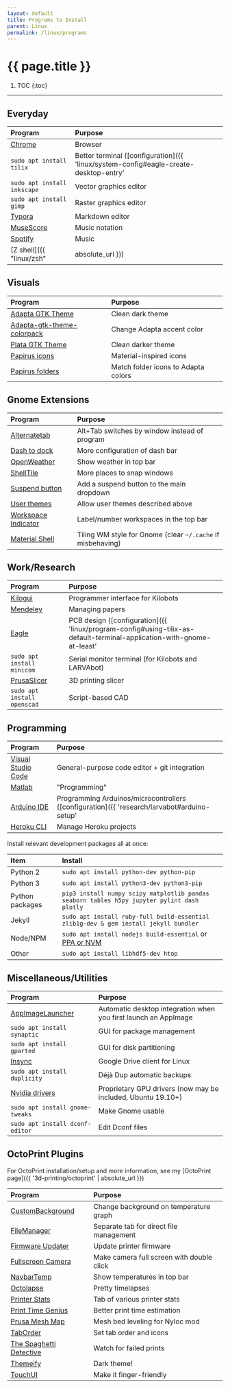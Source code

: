 ```yaml
---
layout: default
title: Programs to Install
parent: Linux
permalink: /linux/programs
---
```


# {{ page.title }}

1. TOC
{:toc}

---

## Everyday

| Program                                               | Purpose                                                                              |
| :---------------------------------------------------- | :----------------------------------------------------------------------------------- |
| [Chrome](https://www.google.com/chrome/)              | Browser                                                                              |
| `sudo apt install tilix`                              | Better terminal ([configuration]({{ 'linux/system-config#eagle-create-desktop-entry' | absolute_url }}))        |
| `sudo apt install inkscape`                           | Vector graphics editor                                                               |
| `sudo apt install gimp`                               | Raster graphics editor                                                               |
| [Typora](https://typora.io/)                          | Markdown editor                                                                      |
| [MuseScore](https://musescore.org/en)                 | Music notation                                                                       |
| [Spotify](https://www.spotify.com/us/download/other/) | Music                                                                                |
| [Z shell]({{ "linux/zsh"                              | absolute_url }})                                                                     | Better interactive shell |

## Visuals

| Program                                                                                              | Purpose                             |
| :--------------------------------------------------------------------------------------------------- | :---------------------------------- |
| [Adapta GTK Theme](https://github.com/adapta-project/adapta-gtk-theme)                               | Clean dark theme                    |
| [Adapta-gtk-theme-colorpack](https://www.gnome-look.org/p/1190851/)                                  | Change Adapta accent color          |
| [Plata GTK Theme](https://www.linuxuprising.com/2018/11/plata-is-new-gtk-theme-based-on-latest.html) | Clean darker theme                  |
| [Papirus icons](https://github.com/PapirusDevelopmentTeam/papirus-icon-theme)                        | Material-inspired icons             |
| [Papirus folders](https://github.com/PapirusDevelopmentTeam/papirus-folders)                         | Match folder icons to Adapta colors |


## Gnome Extensions

| Program                                                                               | Purpose                                                     |
| :------------------------------------------------------------------------------------ | :---------------------------------------------------------- |
| [Alternatetab](https://extensions.gnome.org/extension/15/alternatetab/)               | Alt+Tab switches by window instead of program               |
| [Dash to dock](https://extensions.gnome.org/extension/307/dash-to-dock/)              | More configuration of dash bar                              |
| [OpenWeather](https://extensions.gnome.org/extension/750/openweather/)                | Show weather in top bar                                     |
| [ShellTile](https://extensions.gnome.org/extension/657/shelltile/)                    | More places to snap windows                                 |
| [Suspend button](https://extensions.gnome.org/extension/826/suspend-button/)          | Add a suspend button to the main dropdown                   |
| [User themes](https://extensions.gnome.org/extension/19/user-themes/)                 | Allow user themes described above                           |
| [Workspace Indicator](https://extensions.gnome.org/extension/21/workspace-indicator/) | Label/number workspaces in the top bar                      |
| [Material Shell](https://github.com/PapyElGringo/material-shell)                      | Tiling WM style for Gnome (clear `~/.cache` if misbehaving) |

## Work/Research

| Program                                                                                   | Purpose                                                                                                               |
| :---------------------------------------------------------------------------------------- | :-------------------------------------------------------------------------------------------------------------------- |
| [Kilogui](https://github.com/acornejo/kilogui/releases)                                   | Programmer interface for Kilobots                                                                                     |
| [Mendeley](https://www.mendeley.com/guides/download-mendeley-desktop/ubuntu/instructions) | Managing papers                                                                                                       |
| [Eagle](https://www.autodesk.com/products/eagle/overview)                                 | PCB design ([configuration]({{ 'linux/program-config#using-tilix-as-default-terminal-application-with-gnome-at-least' | absolute_url }})) |
| `sudo apt install minicom`                                                                | Serial monitor terminal (for Kilobots and LARVAbot)                                                                   |
| [PrusaSlicer](https://github.com/prusa3d/PrusaSlicer/releases)                            | 3D printing slicer                                                                                                    |
| `sudo apt install openscad`                                                               | Script-based CAD                                                                                                      |

## Programming

| Program                                                        | Purpose                                                                                     |
| :------------------------------------------------------------- | :------------------------------------------------------------------------------------------ |
| [Visual Studio Code](https://code.visualstudio.com/Download)   | General-purpose code editor + git integration                                               |
| [Matlab](https://www.mathworks.com/downloads/)                 | "Programming"                                                                               |
| [Arduino IDE](https://www.arduino.cc/en/guide/linux)           | Programming Arduinos/microcontrollers ([configuration]({{ 'research/larvabot#arduino-setup' | absolute_url }})) |
| [Heroku CLI](https://devcenter.heroku.com/articles/heroku-cli) | Manage Heroku projects                                                                      |

Install relevant development packages all at once:

| Item            | Install                                                                                                                                            |
| :-------------- | :------------------------------------------------------------------------------------------------------------------------------------------------- |
| Python 2        | `sudo apt install python-dev python-pip`                                                                                                           |
| Python 3        | `sudo apt install python3-dev python3-pip`                                                                                                         |
| Python packages | `pip3 install numpy scipy matplotlib pandas seaborn tables h5py jupyter pylint dash plotly`                                                        |
| Jekyll          | `sudo apt install ruby-full build-essential zlib1g-dev & gem install jekyll bundler`                                                               |
| Node/NPM        | `sudo apt install nodejs build-essential` or [PPA or NVM](https://www.digitalocean.com/community/tutorials/how-to-install-node-js-on-ubuntu-18-04) |
| Other           | `sudo apt install libhdf5-dev htop`                                                                                                                |

## Miscellaneous/Utilities

| Program                                                                                                  | Purpose                                                         |
| :------------------------------------------------------------------------------------------------------- | :-------------------------------------------------------------- |
| [AppImageLauncher](https://github.com/TheAssassin/AppImageLauncher)                                      | Automatic desktop integration when you first launch an AppImage |
| `sudo apt install synaptic`                                                                              | GUI for package management                                      |
| `sudo apt install gparted`                                                                               | GUI for disk partitioning                                       |
| [Insync](https://www.insynchq.com/)                                                                      | Google Drive client for Linux                                   |
| `sudo apt install duplicity`                                                                             | Déjà Dup automatic backups                                      |
| [Nvidia drivers](https://www.mvps.net/docs/install-nvidia-drivers-ubuntu-18-04-lts-bionic-beaver-linux/) | Proprietary GPU drivers (now may be included, Ubuntu 19.10+)    |
| `sudo apt install gnome-tweaks`                                                                          | Make Gnome usable                                               |
| `sudo apt install dconf-editor`                                                                          | Edit Dconf files                                                |

## OctoPrint Plugins

For OctoPrint installation/setup and more information, see my [OctoPrint page]({{ '3d-printing/octoprint' | absolute_url }})

| Program                                                                     | Purpose                                   |
| :-------------------------------------------------------------------------- | :---------------------------------------- |
| [CustomBackground](https://github.com/jneilliii/OctoPrint-CustomBackground) | Change background on temperature graph    |
| [FileManager](https://github.com/Salandora/OctoPrint-FileManager)           | Separate tab for direct file management   |
| [Firmware Updater](https://github.com/OctoPrint/OctoPrint-FirmwareUpdater)  | Update printer firmware                   |
| [Fullscreen Camera](https://github.com/BillyBlaze/OctoPrint-FullScreen)     | Make camera full screen with double click |
| [NavbarTemp](https://github.com/imrahil/OctoPrint-NavbarTemp)               | Show temperatures in top bar              |
| [Octolapse](https://github.com/FormerLurker/Octolapse)                      | Pretty timelapses                         |
| [Printer Stats](https://github.com/amsbr/OctoPrint-Stats)                   | Tab of various printer stats              |
| [Print Time Genius](https://github.com/amsbr/OctoPrint-Stats)               | Better print time estimation              |
| [Prusa Mesh Map](https://github.com/PrusaOwners/OctoPrint-PrusaMeshMap)     | Mesh bed leveling for Nyloc mod           |
| [TabOrder](https://github.com/jneilliii/OctoPrint-TabOrder)                 | Set tab order and icons                   |
| [The Spaghetti Detective](https://www.thespaghettidetective.com/)           | Watch for failed prints                   |
| [Themeify](https://github.com/birkbjo/OctoPrint-Themeify)                   | Dark theme!                               |
| [TouchUI](https://github.com/BillyBlaze/OctoPrint-TouchUI)                  | Make it finger-friendly                   |